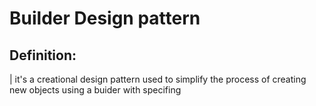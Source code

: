 # Builder Design pattern

## Definition:
| it's a creational design pattern used to simplify the process of creating new objects using a buider with specifing 